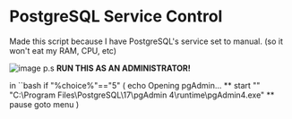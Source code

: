 # PostgreSQL Service Control

Made this script because I have PostgreSQL's service set to manual.
(so it won't eat my RAM, CPU, etc)

![image](https://github.com/user-attachments/assets/9d1442be-1790-43c5-9587-b789bb293c32)
p.s **RUN THIS AS AN ADMINISTRATOR!**

in
``bash
if "%choice%"=="5" (
    echo Opening pgAdmin...
   ** start "" "C:\Program Files\PostgreSQL\17\pgAdmin 4\runtime\pgAdmin4.exe" **
    pause
    goto menu
)
``` edit your directory if needed

